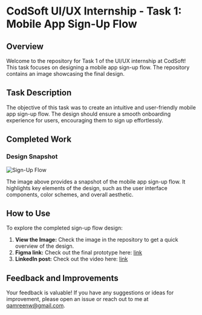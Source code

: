 # CodSoft UI/UX Internship - Task 1: Mobile App Sign-Up Flow

## Overview

Welcome to the repository for Task 1 of the UI/UX internship at CodSoft! This task focuses on designing a mobile app sign-up flow. The repository contains an image showcasing the final design.

## Task Description

The objective of this task was to create an intuitive and user-friendly mobile app sign-up flow. The design should ensure a smooth onboarding experience for users, encouraging them to sign up effortlessly.

## Completed Work

### Design Snapshot

![Sign-Up Flow](./Email-Template.png)

The image above provides a snapshot of the mobile app sign-up flow. It highlights key elements of the design, such as the user interface components, color schemes, and overall aesthetic.

## How to Use

To explore the completed sign-up flow design:

1. **View the Image:** Check the image in the repository to get a quick overview of the design.
2. **Figma link:** Check out the final prototype here: [link](https://lnkd.in/gHD9DCef)
3. **LinkedIn post:** Check out the video here: [link](https://www.linkedin.com/posts/qamreen-2481b4239_userexperience-emailtemplate-codsoft-activity-7129852285072904192-s89o?utm_source=share&utm_medium=member_desktop)

## Feedback and Improvements

Your feedback is valuable! If you have any suggestions or ideas for improvement, please open an issue or reach out to me at qamreenw@gmail.com.


